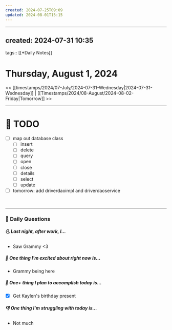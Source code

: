 ```yaml
---
created: 2024-07-25T09:09
updated: 2024-08-01T15:15
---
```

---
created: 2024-07-31 10:35
---
tags:: [[+Daily Notes]]

# Thursday, August 1, 2024

<< [[timestamps/2024/07-July/2024-07-31-Wednesday|2024-07-31-Wednesday]] | [[Timestamps/2024/08-August/2024-08-02-Friday|Tomorrow]] >>

---
# 📝 TODO
- [ ] map out database class 
	- [ ] insert
	- [ ] delete
	- [ ] query
	- [ ] open
	- [ ] close
	- [ ] details
	- [ ] select
	- [ ] update
- [  ] tomorrow: add driverdaoimpl and driverdaoservice 
<br>



---
### 📅 Daily Questions
##### 🌜 Last night, after work, I...
- Saw Grammy <3 

##### 🙌 One thing I'm excited about right now is...
- Grammy being here

##### 🚀 One+ thing I plan to accomplish today is...
- [x] Get Kaylen's birthday present 

##### 👎 One thing I'm struggling with today is...
- Not much 

